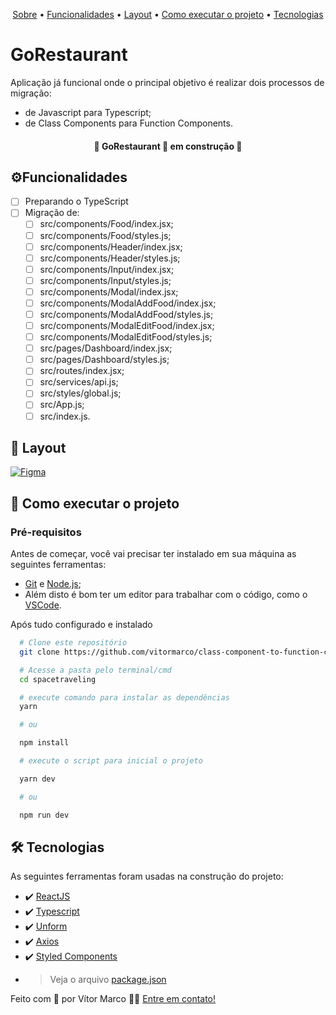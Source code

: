 <!-- <p align="center">
  <img src="./github/#"   width="#" alt="#" />
</p> -->

<p align="center">
 <a href="#spacetraveling">Sobre</a> •
 <a href="#%EF%B8%8Ffuncionalidades">Funcionalidades</a> •
 <a href="#-layout">Layout</a> •
 <a href="#-como-executar-o-projeto">Como executar o projeto</a>  •
 <a href="#-tecnologias">Tecnologias</a>
</p>

# GoRestaurant

<!-- <p align="center">
  <img src="./github/#"   width="#" alt="#" />
</p> -->

Aplicação já funcional onde o principal objetivo é realizar dois processos de migração: <br />

- de Javascript para Typescript;
- de Class Components para Function Components.

<h4 align="center"> 🚧 GoRestaurant 🚀 em construção 🚧 </h4>

## ⚙️Funcionalidades

- [ ] Preparando o TypeScript
- [ ] Migração de:
  - [ ] src/components/Food/index.jsx;
  - [ ] src/components/Food/styles.js;
  - [ ] src/components/Header/index.jsx;
  - [ ] src/components/Header/styles.js;
  - [ ] src/components/Input/index.jsx;
  - [ ] src/components/Input/styles.js;
  - [ ] src/components/Modal/index.jsx;
  - [ ] src/components/ModalAddFood/index.jsx;
  - [ ] src/components/ModalAddFood/styles.js;
  - [ ] src/components/ModalEditFood/index.jsx;
  - [ ] src/components/ModalEditFood/styles.js;
  - [ ] src/pages/Dashboard/index.jsx;
  - [ ] src/pages/Dashboard/styles.js;
  - [ ] src/routes/index.jsx;
  - [ ] src/services/api.js;
  - [ ] src/styles/global.js;
  - [ ] src/App.js;
  - [ ] src/index.js.

## 🎨 Layout

<!-- <p align="center" style="display: flex; align-items: flex-start; justify-content: center; gap: 8px ">
  <img src="./github/#" width="200px" alt="#" />
  <img src="./github/#" width="200px" alt="#" />
</p> -->

<a href="#">
  <img alt="Figma" src="https://img.shields.io/badge/Acessar%20Layout-Figma-FF57B2">
</a>

## 🚀 Como executar o projeto

### Pré-requisitos

Antes de começar, você vai precisar ter instalado em sua máquina as seguintes ferramentas:

- [Git](https://git-scm.com) e [Node.js](https://nodejs.org/en/);
- Além disto é bom ter um editor para trabalhar com o código, como o [VSCode](https://code.visualstudio.com/).

Após tudo configurado e instalado

```bash
  # Clone este repositório
  git clone https://github.com/vitormarco/class-component-to-function-component-ts.git
```

```bash
  # Acesse a pasta pelo terminal/cmd
  cd spacetraveling
```

```bash
  # execute comando para instalar as dependências
  yarn

  # ou

  npm install
```

```bash
  # execute o script para inicial o projeto

  yarn dev

  # ou

  npm run dev
```

## 🛠 Tecnologias

As seguintes ferramentas foram usadas na construção do projeto:

- ✔️ [ReactJS](https://reactjs.org/)
- ✔️ [Typescript](https://www.typescriptlang.org/)
- ✔️ [Unform](https://github.com/unform/unform)
- ✔️ [Axios](https://github.com/axios/axios)
- ✔️ [Styled Components](https://styled-components.com/)
- > Veja o arquivo [package.json](https://github.com/vitormarco/class-component-to-function-component-ts/blob/master/package.json)

Feito com 🧡 por Vítor Marco 👋🏽 [Entre em contato!](https://www.linkedin.com/in/vitor-marco/)
